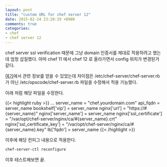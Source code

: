 ```yaml
---
layout: post
title: "custom URL for chef server 12"
date: 2015-02-24 23:29:19 +0900
comments: true
categories: 
- chef
- chef server 12
---
```


chef server ssl verification 때문에 그냥 domain 인증서를 제대로 적용하려고 했는데 엄청 삽질했다. 아마 chef 11 에서 chef 12 로 올라가면서 config 위치가 변경된거 같다. 

[여기](http://www.bitlancer.com/2014/10/custom-chef-server-url/)에서 관련 정보를 얻을 수 있었는데 차이점은 /etc/chef-server/chef-server.rb 가 아닌 /etc/opscode/chef-server.rb 파일을 수정해서 적용 가능했다.

아래 처럼 해당 파일을 수정한다.

{{< highlight ruby >}}
...
server_name = "chef.yourdomain.com"
api_fqdn = server_name
bookshelf['vip'] = server_name
nginx['url'] = "https://#{server_name}"
nginx['server_name'] = server_name
nginx['ssl_certificate'] = "/var/opt/chef-server/nginx/ca/#{server_name}.crt"
nginx['ssl_certificate_key'] = "/var/opt/chef-server/nginx/ca/#{server_name}.key"
lb['fqdn'] = server_name
{{< /highlight >}}

이후에 해당 컨피그 내용으로 적용한다.

``` bash
chef-server-ctl reconfigure
```

이후 테스트해보면 끝.
